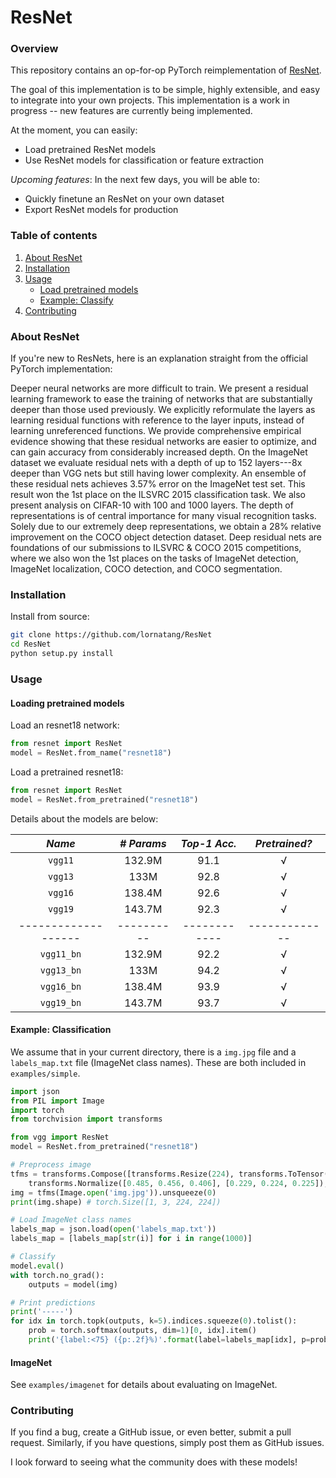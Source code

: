 # ResNet

### Overview
This repository contains an op-for-op PyTorch reimplementation of [ResNet](https://arxiv.org/pdf/1512.03385.pdf).

The goal of this implementation is to be simple, highly extensible, and easy to integrate into your own projects. This implementation is a work in progress -- new features are currently being implemented.  

At the moment, you can easily:  
 * Load pretrained ResNet models 
 * Use ResNet models for classification or feature extraction 

_Upcoming features_: In the next few days, you will be able to:
 * Quickly finetune an ResNet on your own dataset
 * Export ResNet models for production
 
### Table of contents
1. [About ResNet](#about-resnet)
2. [Installation](#installation)
3. [Usage](#usage)
    * [Load pretrained models](#loading-pretrained-models)
    * [Example: Classify](#example-classification)
4. [Contributing](#contributing) 

### About ResNet

If you're new to ResNets, here is an explanation straight from the official PyTorch implementation: 

Deeper neural networks are more difficult to train. We present a residual learning framework to ease the training of networks that are substantially deeper than those used previously. We explicitly reformulate the layers as learning residual functions with reference to the layer inputs, instead of learning unreferenced functions. We provide comprehensive empirical evidence showing that these residual networks are easier to optimize, and can gain accuracy from considerably increased depth. On the ImageNet dataset we evaluate residual nets with a depth of up to 152 layers---8x deeper than VGG nets but still having lower complexity. An ensemble of these residual nets achieves 3.57% error on the ImageNet test set. This result won the 1st place on the ILSVRC 2015 classification task. We also present analysis on CIFAR-10 with 100 and 1000 layers.
The depth of representations is of central importance for many visual recognition tasks. Solely due to our extremely deep representations, we obtain a 28% relative improvement on the COCO object detection dataset. Deep residual nets are foundations of our submissions to ILSVRC & COCO 2015 competitions, where we also won the 1st places on the tasks of ImageNet detection, ImageNet localization, COCO detection, and COCO segmentation.

### Installation

Install from source:
```bash
git clone https://github.com/lornatang/ResNet
cd ResNet
python setup.py install
``` 

### Usage

#### Loading pretrained models

Load an resnet18 network:
```python
from resnet import ResNet
model = ResNet.from_name("resnet18")
```

Load a pretrained resnet18: 
```python
from resnet import ResNet
model = ResNet.from_pretrained("resnet18")
```

Details about the models are below: 

|      *Name*       |*# Params*|*Top-1 Acc.*|*Pretrained?*|
|:-----------------:|:--------:|:----------:|:-----------:|
|     `vgg11`       |  132.9M  |    91.1    |      √      |
|     `vgg13`       |   133M   |    92.8    |      √      |
|     `vgg16`       |  138.4M  |    92.6    |      √      |
|     `vgg19`       |  143.7M  |    92.3    |      √      |
|-------------------|----------|------------|-------------|
|     `vgg11_bn`    |  132.9M  |    92.2    |      √      |
|     `vgg13_bn`    |   133M   |    94.2    |      √      |
|     `vgg16_bn`    |  138.4M  |    93.9    |      √      |
|     `vgg19_bn`    |  143.7M  |    93.7    |      √      |


#### Example: Classification

We assume that in your current directory, there is a `img.jpg` file and a `labels_map.txt` file (ImageNet class names). These are both included in `examples/simple`. 

```python
import json
from PIL import Image
import torch
from torchvision import transforms

from vgg import ResNet
model = ResNet.from_pretrained("resnet18")

# Preprocess image
tfms = transforms.Compose([transforms.Resize(224), transforms.ToTensor(),
    transforms.Normalize([0.485, 0.456, 0.406], [0.229, 0.224, 0.225]),])
img = tfms(Image.open('img.jpg')).unsqueeze(0)
print(img.shape) # torch.Size([1, 3, 224, 224])

# Load ImageNet class names
labels_map = json.load(open('labels_map.txt'))
labels_map = [labels_map[str(i)] for i in range(1000)]

# Classify
model.eval()
with torch.no_grad():
    outputs = model(img)

# Print predictions
print('-----')
for idx in torch.topk(outputs, k=5).indices.squeeze(0).tolist():
    prob = torch.softmax(outputs, dim=1)[0, idx].item()
    print('{label:<75} ({p:.2f}%)'.format(label=labels_map[idx], p=prob*100))
```

#### ImageNet

See `examples/imagenet` for details about evaluating on ImageNet.

### Contributing

If you find a bug, create a GitHub issue, or even better, submit a pull request. Similarly, if you have questions, simply post them as GitHub issues.   

I look forward to seeing what the community does with these models! 